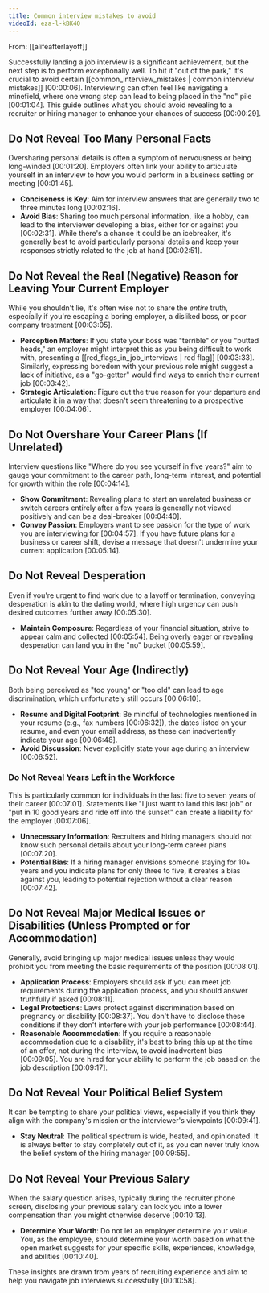 ```yaml
---
title: Common interview mistakes to avoid
videoId: eza-l-kBK40
---
```


From: [[alifeafterlayoff]] <br/> 

Successfully landing a job interview is a significant achievement, but the next step is to perform exceptionally well. To hit it "out of the park," it's crucial to avoid certain [[common_interview_mistakes | common interview mistakes]] <a class="yt-timestamp" data-t="00:00:06">[00:00:06]</a>. Interviewing can often feel like navigating a minefield, where one wrong step can lead to being placed in the "no" pile <a class="yt-timestamp" data-t="00:01:04">[00:01:04]</a>. This guide outlines what you should avoid revealing to a recruiter or hiring manager to enhance your chances of success <a class="yt-timestamp" data-t="00:00:29">[00:00:29]</a>.

## Do Not Reveal Too Many Personal Facts
Oversharing personal details is often a symptom of nervousness or being long-winded <a class="yt-timestamp" data-t="00:01:20">[00:01:20]</a>. Employers often link your ability to articulate yourself in an interview to how you would perform in a business setting or meeting <a class="yt-timestamp" data-t="00:01:45">[00:01:45]</a>.

*   **Conciseness is Key**: Aim for interview answers that are generally two to three minutes long <a class="yt-timestamp" data-t="00:02:16">[00:02:16]</a>.
*   **Avoid Bias**: Sharing too much personal information, like a hobby, can lead to the interviewer developing a bias, either for or against you <a class="yt-timestamp" data-t="00:02:31">[00:02:31]</a>. While there's a chance it could be an icebreaker, it's generally best to avoid particularly personal details and keep your responses strictly related to the job at hand <a class="yt-timestamp" data-t="00:02:51">[00:02:51]</a>.

## Do Not Reveal the Real (Negative) Reason for Leaving Your Current Employer
While you shouldn't lie, it's often wise not to share the *entire* truth, especially if you're escaping a boring employer, a disliked boss, or poor company treatment <a class="yt-timestamp" data-t="00:03:05">[00:03:05]</a>.

*   **Perception Matters**: If you state your boss was "terrible" or you "butted heads," an employer might interpret this as you being difficult to work with, presenting a [[red_flags_in_job_interviews | red flag]] <a class="yt-timestamp" data-t="00:03:33">[00:03:33]</a>. Similarly, expressing boredom with your previous role might suggest a lack of initiative, as a "go-getter" would find ways to enrich their current job <a class="yt-timestamp" data-t="00:03:42">[00:03:42]</a>.
*   **Strategic Articulation**: Figure out the true reason for your departure and articulate it in a way that doesn't seem threatening to a prospective employer <a class="yt-timestamp" data-t="00:04:06">[00:04:06]</a>.

## Do Not Overshare Your Career Plans (If Unrelated)
Interview questions like "Where do you see yourself in five years?" aim to gauge your commitment to the career path, long-term interest, and potential for growth within the role <a class="yt-timestamp" data-t="00:04:14">[00:04:14]</a>.

*   **Show Commitment**: Revealing plans to start an unrelated business or switch careers entirely after a few years is generally not viewed positively and can be a deal-breaker <a class="yt-timestamp" data-t="00:04:40">[00:04:40]</a>.
*   **Convey Passion**: Employers want to see passion for the type of work you are interviewing for <a class="yt-timestamp" data-t="00:04:57">[00:04:57]</a>. If you have future plans for a business or career shift, devise a message that doesn't undermine your current application <a class="yt-timestamp" data-t="00:05:14">[00:05:14]</a>.

## Do Not Reveal Desperation
Even if you're urgent to find work due to a layoff or termination, conveying desperation is akin to the dating world, where high urgency can push desired outcomes further away <a class="yt-timestamp" data-t="00:05:30">[00:05:30]</a>.

*   **Maintain Composure**: Regardless of your financial situation, strive to appear calm and collected <a class="yt-timestamp" data-t="00:05:54">[00:05:54]</a>. Being overly eager or revealing desperation can land you in the "no" bucket <a class="yt-timestamp" data-t="00:05:59">[00:05:59]</a>.

## Do Not Reveal Your Age (Indirectly)
Both being perceived as "too young" or "too old" can lead to age discrimination, which unfortunately still occurs <a class="yt-timestamp" data-t="00:06:10">[00:06:10]</a>.

*   **Resume and Digital Footprint**: Be mindful of technologies mentioned in your resume (e.g., fax numbers <a class="yt-timestamp" data-t="00:06:32">[00:06:32]</a>), the dates listed on your resume, and even your email address, as these can inadvertently indicate your age <a class="yt-timestamp" data-t="00:06:48">[00:06:48]</a>.
*   **Avoid Discussion**: Never explicitly state your age during an interview <a class="yt-timestamp" data-t="00:06:52">[00:06:52]</a>.

### Do Not Reveal Years Left in the Workforce
This is particularly common for individuals in the last five to seven years of their career <a class="yt-timestamp" data-t="00:07:01">[00:07:01]</a>. Statements like "I just want to land this last job" or "put in 10 good years and ride off into the sunset" can create a liability for the employer <a class="yt-timestamp" data-t="00:07:06">[00:07:06]</a>.

*   **Unnecessary Information**: Recruiters and hiring managers should not know such personal details about your long-term career plans <a class="yt-timestamp" data-t="00:07:20">[00:07:20]</a>.
*   **Potential Bias**: If a hiring manager envisions someone staying for 10+ years and you indicate plans for only three to five, it creates a bias against you, leading to potential rejection without a clear reason <a class="yt-timestamp" data-t="00:07:42">[00:07:42]</a>.

## Do Not Reveal Major Medical Issues or Disabilities (Unless Prompted or for Accommodation)
Generally, avoid bringing up major medical issues unless they would prohibit you from meeting the basic requirements of the position <a class="yt-timestamp" data-t="00:08:01">[00:08:01]</a>.

*   **Application Process**: Employers should ask if you can meet job requirements during the application process, and you should answer truthfully if asked <a class="yt-timestamp" data-t="00:08:11">[00:08:11]</a>.
*   **Legal Protections**: Laws protect against discrimination based on pregnancy or disability <a class="yt-timestamp" data-t="00:08:37">[00:08:37]</a>. You don't have to disclose these conditions if they don't interfere with your job performance <a class="yt-timestamp" data-t="00:08:44">[00:08:44]</a>.
*   **Reasonable Accommodation**: If you require a reasonable accommodation due to a disability, it's best to bring this up at the time of an offer, not during the interview, to avoid inadvertent bias <a class="yt-timestamp" data-t="00:09:05">[00:09:05]</a>. You are hired for your ability to perform the job based on the job description <a class="yt-timestamp" data-t="00:09:17">[00:09:17]</a>.

## Do Not Reveal Your Political Belief System
It can be tempting to share your political views, especially if you think they align with the company's mission or the interviewer's viewpoints <a class="yt-timestamp" data-t="00:09:41">[00:09:41]</a>.

*   **Stay Neutral**: The political spectrum is wide, heated, and opinionated. It is always better to stay completely out of it, as you can never truly know the belief system of the hiring manager <a class="yt-timestamp" data-t="00:09:55">[00:09:55]</a>.

## Do Not Reveal Your Previous Salary
When the salary question arises, typically during the recruiter phone screen, disclosing your previous salary can lock you into a lower compensation than you might otherwise deserve <a class="yt-timestamp" data-t="00:10:13">[00:10:13]</a>.

*   **Determine Your Worth**: Do not let an employer determine your value. You, as the employee, should determine your worth based on what the open market suggests for your specific skills, experiences, knowledge, and abilities <a class="yt-timestamp" data-t="00:10:40">[00:10:40]</a>.

These insights are drawn from years of recruiting experience and aim to help you navigate job interviews successfully <a class="yt-timestamp" data-t="00:10:58">[00:10:58]</a>.
